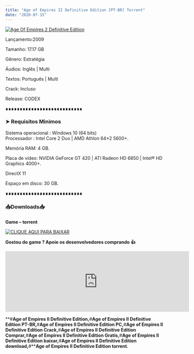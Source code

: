 ```yaml
---
title: "Age of Empires II Definitive Edition [PT-BR] Torrent"
date: "2020-07-15"
---
```


[![](https://1.bp.blogspot.com/-B6rzEdKQkuM/Xjny_4R0HWI/AAAAAAAAARU/s3VaF589TNADj4t3ybDQeB7e5a6njuQFACLcBGAsYHQ/s640/7rtney5fy5rrkmh9q78xv-1200-80.jpg "Age Of Empires 2 Definitive Edition")](https://1.bp.blogspot.com/-B6rzEdKQkuM/Xjny_4R0HWI/AAAAAAAAARU/s3VaF589TNADj4t3ybDQeB7e5a6njuQFACLcBGAsYHQ/s1600/7rtney5fy5rrkmh9q78xv-1200-80.jpg)

Lançamento:2009

Tamanho: 17.17 GB

Gênero: Estratégia

Áudios: Inglês | Multi

Textos: Português | Multi

Crack: Incluso

Release: CODEX

∎∎∎∎∎∎∎∎∎∎∎∎∎∎∎∎∎∎∎∎∎∎∎∎∎∎∎

  

### ➤ Requisitos Minimos

Sistema operacional : Windows 10 (64 bits)  
Processador : Intel Core 2 Duo | AMD Athlon 64×2 5600+. 

Memória RAM: 4 GB.

Placa de vídeo: NVIDIA GeForce GT 420 | ATI Radeon HD 6850 | Intel® HD Graphics 4000+.

DirectX 11

Espaço em disco: 30 GB.

∎∎∎∎∎∎∎∎∎∎∎∎∎∎∎∎∎∎∎∎∎∎∎∎∎∎∎

### 📥Downloads📥

### 

**Game – torrent**

[![](https://1.bp.blogspot.com/-RBh2DeQzAe8/XwRU-bThfxI/AAAAAAAAAyk/mhrHLuqp6DADYjlr9cMsETB9z8v9liz0wCLcBGAsYHQ/s320/3185816cd74683d96d375aa5f1443064.png "CLIQUE AQUI PARA BAIXAR")](https://stfly.me/qDMuXuVR8)

**Gostou do game ? Apoie os desenvolvedores comprando** **👍**

<iframe frameborder="0" height="190" src="https://store.steampowered.com/widget/813780/" width="574"></iframe>

**#****Age of Empires II Definitive Edition,****#****Age of Empires II Definitive Edition PT-BR,****#****Age of Empires II Definitive Edition PC,****#****Age of Empires II Definitive Edition Crack,****#****Age of Empires II Definitive Edition Comprar,****#****Age of Empires II Definitive Edition Gratis,****#****Age of Empires II Definitive Edition baixar,****#****Age of Empires II Definitive Edition download,****#****Age of Empires II Definitive Edition torrent.**
